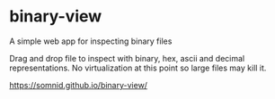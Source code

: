 # binary-view
A simple web app for inspecting binary files

Drag and drop file to inspect with binary, hex, ascii and decimal representations.  No virtualization at this point so large files may kill it.

https://somnid.github.io/binary-view/
